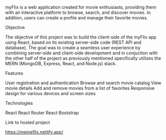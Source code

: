myFlix is a web application created for movie enthusiasts, providing them with an interactive platform to browse, search, and discover movies. In addition, users can create a profile and manage their favorite movies.

Objective

The objective of this project was to build the client-side of the myFlix app using React, based on its existing server-side code (REST API and database). The goal was to create a seamless user experience by combining server-side and client-side development and in conjuction with the other half of the project as previously mentioned specifically utilizes the MERN (MongoDB, Express, React, and Node.js) stack.

Features

User registration and authentication
Browse and search movie catalog
View movie details
Add and remove movies from a list of favorites
Responsive design for various devices and screen sizes

Technologies

React
React Router
React Bootstrap

Link to hosted project

https://meineflix.netlify.app/
